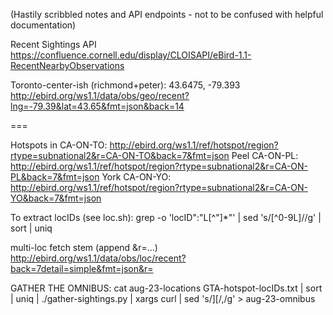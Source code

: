 (Hastily scribbled notes and API endpoints - not to be confused with helpful documentation)

Recent Sightings API
https://confluence.cornell.edu/display/CLOISAPI/eBird-1.1-RecentNearbyObservations

Toronto-center-ish (richmond+peter): 43.6475, -79.393
http://ebird.org/ws1.1/data/obs/geo/recent?lng=-79.39&lat=43.65&fmt=json&back=14

===

Hotspots in CA-ON-TO: http://ebird.org/ws1.1/ref/hotspot/region?rtype=subnational2&r=CA-ON-TO&back=7&fmt=json
Peel CA-ON-PL: http://ebird.org/ws1.1/ref/hotspot/region?rtype=subnational2&r=CA-ON-PL&back=7&fmt=json
York CA-ON-YO: http://ebird.org/ws1.1/ref/hotspot/region?rtype=subnational2&r=CA-ON-YO&back=7&fmt=json

To extract locIDs (see loc.sh):
grep -o 'locID":"L[^"]*"' | sed 's/[^0-9L]//g' | sort | uniq

multi-loc fetch stem (append &r=…)
http://ebird.org/ws1.1/data/obs/loc/recent?back=7detail=simple&fmt=json&r=

GATHER THE OMNIBUS:
cat aug-23-locations GTA-hotspot-locIDs.txt | sort | uniq | ./gather-sightings.py | xargs curl | sed 's/\]\[/\,/g' > aug-23-omnibus